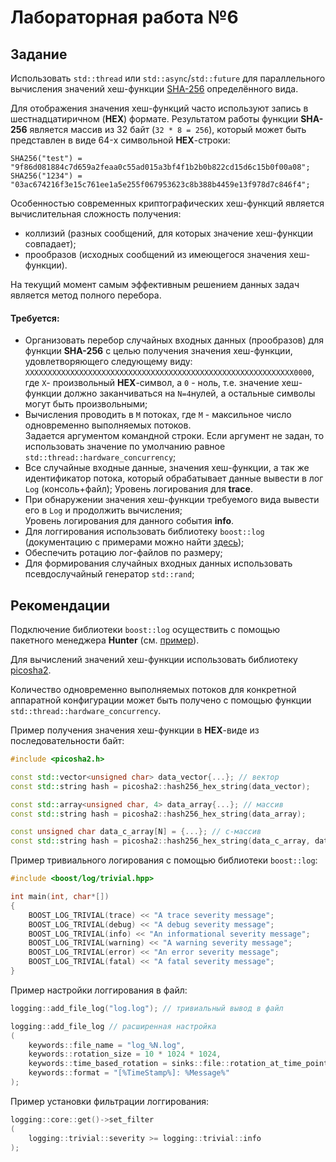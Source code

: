 # Лабораторная работа №6

## Задание

Использовать `std::thread` или `std::async`/`std::future` для параллельного вычисления значений хеш-функции [SHA-256](https://ru.wikipedia.org/wiki/SHA-2) определённого вида.

Для отображения значения хеш-функций часто используют запись в шестнадцатиричном (**HEX**) формате. Результатом работы функции **SHA-256** является массив из 32 байт (`32 * 8 = 256`), который может быть представлен в виде 64-x символьной **HEX**-строки:
```
SHA256("test") = "9f86d081884c7d659a2feaa0c55ad015a3bf4f1b2b0b822cd15d6c15b0f00a08";
SHA256("1234") = "03ac674216f3e15c761ee1a5e255f067953623c8b388b4459e13f978d7c846f4";
```

Особенностью современных криптографических хеш-функций является вычислительная сложность получения:
- коллизий (разных сообщений, для которых значение хеш-функции совпадает);
- прообразов (исходных сообщений из имеющегося значения хеш-функции).

На текущий момент самым эффективным решением данных задач является метод полного перебора.

#### Требуется:
- Организовать перебор случайных входных данных (прообразов) для функции **SHA-256** с целью получения значения хеш-функции, удовлетворяющего следующему виду:
`XXXXXXXXXXXXXXXXXXXXXXXXXXXXXXXXXXXXXXXXXXXXXXXXXXXXXXXXXXXX0000`, где `X`- произвольный **HEX**-символ, а `0` - ноль, т.е. значение хеш-функции должно заканчиваться на `N=4`нулей, а остальные символы могут быть произвольными;
- Вычисления проводить в `M` потоках, где `M` - максильное число одновременно выполняемых потоков. <br/>Задается аргументом командной строки. Если аргумент не задан, то использовать значение по умолчанию равное `std::thread::hardware_concurrency`;
- Все случайные входные данные, значения хеш-функции, а так же идентификатор потока, который обрабатывает данные вывести в лог `Log` (консоль+файл); Уровень логирования для **trace**.
- При обнаружении значения хеш-функции требуемого вида вывести его в `Log` и продолжить вычисления; <br/>Уровень логирования для данного события **info**.
- Для логгирования использовать библиотеку `boost::log` (документацию с примерами можно найти [здесь](https://www.boost.org/doc/libs/1_63_0/libs/log/doc/html/log/tutorial.html#log.tutorial.trivial));
- Обеспечить ротацию лог-файлов по размеру;
- Для формирования случайных входных данных использовать псевдослучайный генератор `std::rand`;


## Рекомендации

Подключение библиотеки `boost::log` осуществить с помощью пакетного менеджера **Hunter** (см. [пример](https://docs.hunter.sh/en/latest/packages/pkg/Boost.html)).

Для вычислений значений хеш-функции использовать библиотеку [picosha2](https://github.com/okdshin/PicoSHA2).

Количество одновременно выполняемых потоков для конкретной аппаратной конфигурации может быть получено с помощью функции `std::thread::hardware_concurrency`.

Пример получения значения хеш-функции в **HEX**-виде из последовательности байт:
```cpp
#include <picosha2.h>

const std::vector<unsigned char> data_vector{...}; // вектор
const std::string hash = picosha2::hash256_hex_string(data_vector);

const std::array<unsigned char, 4> data_array{...}; // массив
const std::string hash = picosha2::hash256_hex_string(data_array);

const unsigned char data_c_array[N] = {...}; // c-массив
const std::string hash = picosha2::hash256_hex_string(data_c_array, data_c_array + N);
```

Пример тривиального логирования с помощью библиотеки `boost::log`:
```cpp
#include <boost/log/trivial.hpp>

int main(int, char*[])
{
    BOOST_LOG_TRIVIAL(trace) << "A trace severity message";
    BOOST_LOG_TRIVIAL(debug) << "A debug severity message";
    BOOST_LOG_TRIVIAL(info) << "An informational severity message";
    BOOST_LOG_TRIVIAL(warning) << "A warning severity message";
    BOOST_LOG_TRIVIAL(error) << "An error severity message";
    BOOST_LOG_TRIVIAL(fatal) << "A fatal severity message";
}
```

Пример настройки логгирования в файл:
```cpp
logging::add_file_log("log.log"); // тривиальный вывод в файл

logging::add_file_log // расширенная настройка
(
    keywords::file_name = "log_%N.log",
    keywords::rotation_size = 10 * 1024 * 1024, 
    keywords::time_based_rotation = sinks::file::rotation_at_time_point{0, 0, 0},
    keywords::format = "[%TimeStamp%]: %Message%"
);
```

Пример установки фильтрации логгирования:
```cpp
logging::core::get()->set_filter
(
    logging::trivial::severity >= logging::trivial::info
);
```
